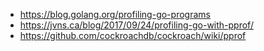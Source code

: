 * https://blog.golang.org/profiling-go-programs
* https://jvns.ca/blog/2017/09/24/profiling-go-with-pprof/
* https://github.com/cockroachdb/cockroach/wiki/pprof